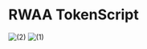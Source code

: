 # RWAA TokenScript
![ (2)](https://github.com/rwaa-eth/RWAA-Contract/assets/41980722/a86867c2-55a0-45a2-85ec-534e5b5fa4c3)
![ (1)](https://github.com/rwaa-eth/RWAA-Contract/assets/41980722/3588d560-a007-443e-b7cd-3f707294f64a)
